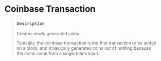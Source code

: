 # Coinbase Transaction

> ### `Description`
>
> Creates newly generated coins
>
> Typically, the coinbase transaction is the first transaction to be added on a block, and it basically generates coins out of nothing because the coins come from a single blank input.
